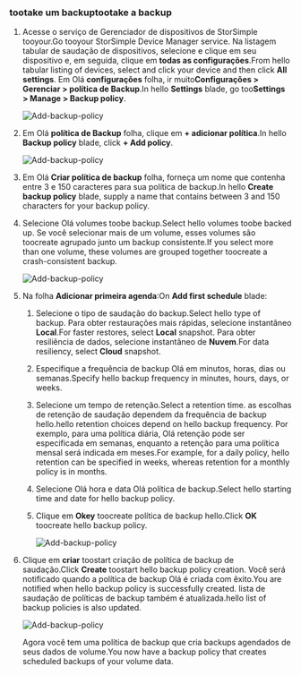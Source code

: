 <!--author=alkohli last changed: 01/12/17-->

### <a name="tootake-a-backup"></a><span data-ttu-id="a08ef-101">tootake um backup</span><span class="sxs-lookup"><span data-stu-id="a08ef-101">tootake a backup</span></span>

1. <span data-ttu-id="a08ef-102">Acesse o serviço de Gerenciador de dispositivos de StorSimple tooyour.</span><span class="sxs-lookup"><span data-stu-id="a08ef-102">Go tooyour StorSimple Device Manager service.</span></span> <span data-ttu-id="a08ef-103">Na listagem tabular de saudação de dispositivos, selecione e clique em seu dispositivo e, em seguida, clique em **todas as configurações**.</span><span class="sxs-lookup"><span data-stu-id="a08ef-103">From hello tabular listing of devices, select and click your device and then click **All settings**.</span></span> <span data-ttu-id="a08ef-104">Em Olá **configurações** folha, ir muito**Configurações > Gerenciar > política de Backup**.</span><span class="sxs-lookup"><span data-stu-id="a08ef-104">In hello **Settings** blade, go too**Settings > Manage > Backup policy**.</span></span>

    ![Add-backup-policy](./media/storsimple-8000-take-backup/step8takebu1.png)

2. <span data-ttu-id="a08ef-106">Em Olá **política de Backup** folha, clique em **+ adicionar política**.</span><span class="sxs-lookup"><span data-stu-id="a08ef-106">In hello **Backup policy** blade, click **+ Add policy**.</span></span>

    ![Add-backup-policy](./media/storsimple-8000-take-backup/step8takebu2.png)

3. <span data-ttu-id="a08ef-108">Em Olá **Criar política de backup** folha, forneça um nome que contenha entre 3 e 150 caracteres para sua política de backup.</span><span class="sxs-lookup"><span data-stu-id="a08ef-108">In hello **Create backup policy** blade, supply a name that contains between 3 and 150 characters for your backup policy.</span></span>

4. <span data-ttu-id="a08ef-109">Selecione Olá volumes toobe backup.</span><span class="sxs-lookup"><span data-stu-id="a08ef-109">Select hello volumes toobe backed up.</span></span> <span data-ttu-id="a08ef-110">Se você selecionar mais de um volume, esses volumes são toocreate agrupado junto um backup consistente.</span><span class="sxs-lookup"><span data-stu-id="a08ef-110">If you select more than one volume, these volumes are grouped together toocreate a crash-consistent backup.</span></span>

    ![Add-backup-policy](./media/storsimple-8000-take-backup/step8takebu4.png)

5. <span data-ttu-id="a08ef-112">Na folha **Adicionar primeira agenda**:</span><span class="sxs-lookup"><span data-stu-id="a08ef-112">On **Add first schedule** blade:</span></span>

    1. <span data-ttu-id="a08ef-113">Selecione o tipo de saudação do backup.</span><span class="sxs-lookup"><span data-stu-id="a08ef-113">Select hello type of backup.</span></span> <span data-ttu-id="a08ef-114">Para obter restaurações mais rápidas, selecione instantâneo **Local**.</span><span class="sxs-lookup"><span data-stu-id="a08ef-114">For faster restores, select **Local** snapshot.</span></span> <span data-ttu-id="a08ef-115">Para obter resiliência de dados, selecione instantâneo de **Nuvem**.</span><span class="sxs-lookup"><span data-stu-id="a08ef-115">For data resiliency, select **Cloud** snapshot.</span></span>
    2. <span data-ttu-id="a08ef-116">Especifique a frequência de backup Olá em minutos, horas, dias ou semanas.</span><span class="sxs-lookup"><span data-stu-id="a08ef-116">Specify hello backup frequency in minutes, hours, days, or weeks.</span></span>
    3. <span data-ttu-id="a08ef-117">Selecione um tempo de retenção.</span><span class="sxs-lookup"><span data-stu-id="a08ef-117">Select a retention time.</span></span> <span data-ttu-id="a08ef-118">as escolhas de retenção de saudação dependem da frequência de backup hello.</span><span class="sxs-lookup"><span data-stu-id="a08ef-118">hello retention choices depend on hello backup frequency.</span></span> <span data-ttu-id="a08ef-119">Por exemplo, para uma política diária, Olá retenção pode ser especificada em semanas, enquanto a retenção para uma política mensal será indicada em meses.</span><span class="sxs-lookup"><span data-stu-id="a08ef-119">For example, for a daily policy, hello retention can be specified in weeks, whereas retention for a monthly policy is in months.</span></span>
    4. <span data-ttu-id="a08ef-120">Selecione Olá hora e data Olá política de backup.</span><span class="sxs-lookup"><span data-stu-id="a08ef-120">Select hello starting time and date for hello backup policy.</span></span>
    5. <span data-ttu-id="a08ef-121">Clique em **Okey** toocreate política de backup hello.</span><span class="sxs-lookup"><span data-stu-id="a08ef-121">Click **OK** toocreate hello backup policy.</span></span>

        ![Add-backup-policy](./media/storsimple-8000-take-backup/step8takebu5.png) 

6. <span data-ttu-id="a08ef-123">Clique em **criar** toostart criação de política de backup de saudação.</span><span class="sxs-lookup"><span data-stu-id="a08ef-123">Click **Create** toostart hello backup policy creation.</span></span> <span data-ttu-id="a08ef-124">Você será notificado quando a política de backup Olá é criada com êxito.</span><span class="sxs-lookup"><span data-stu-id="a08ef-124">You are notified when hello backup policy is successfully created.</span></span> <span data-ttu-id="a08ef-125">lista de saudação de políticas de backup também é atualizada.</span><span class="sxs-lookup"><span data-stu-id="a08ef-125">hello list of backup policies is also updated.</span></span>
      
      ![Add-backup-policy](./media/storsimple-8000-take-backup/step8takebu9.png)
      
      <span data-ttu-id="a08ef-127">Agora você tem uma política de backup que cria backups agendados de seus dados de volume.</span><span class="sxs-lookup"><span data-stu-id="a08ef-127">You now have a backup policy that creates scheduled backups of your volume data.</span></span>




